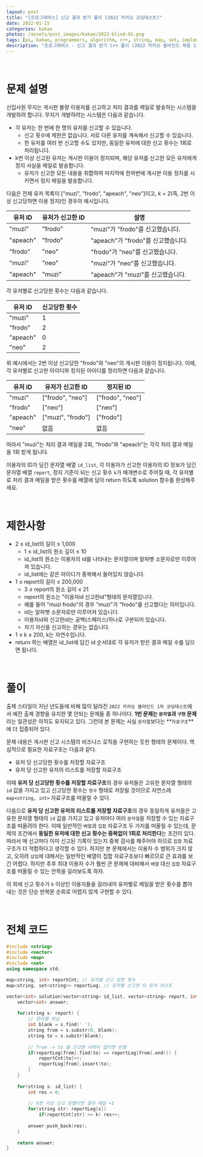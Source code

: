 ```yaml
---
layout: post
title: "[프로그래머스] 신고 결과 받기 풀이 (2022 카카오 코딩테스트)"
date: 2022-01-15
categories: kakao
photos: /assets/post_images/kakao/2022-blind-01.png
tags: [ps, kakao, programmers, algorithm, c++, string, map, set, implementation]
description: "프로그래머스 - 신고 결과 받기 C++ 풀이 (2022 카카오 블라인드 채용 1차 코딩테스트)"
---
```


<br>

# 문제 설명

신입사원 무지는 게시판 불량 이용자를 신고하고 처리 결과를 메일로 발송하는 시스템을 개발하려 합니다. 무지가 개발하려는 시스템은 다음과 같습니다.

- 각 유저는 한 번에 한 명의 유저를 신고할 수 있습니다.
    - 신고 횟수에 제한은 없습니다. 서로 다른 유저를 계속해서 신고할 수 있습니다.
    - 한 유저를 여러 번 신고할 수도 있지만, 동일한 유저에 대한 신고 횟수는 1회로 처리됩니다.
- k번 이상 신고된 유저는 게시판 이용이 정지되며, 해당 유저를 신고한 모든 유저에게 정지 사실을 메일로 발송합니다.
    - 유저가 신고한 모든 내용을 취합하여 마지막에 한꺼번에 게시판 이용 정지를 시키면서 정지 메일을 발송합니다.

다음은 전체 유저 목록이 ["muzi", "frodo", "apeach", "neo"]이고, k = 2(즉, 2번 이상 신고당하면 이용 정지)인 경우의 예시입니다.

유저 ID|유저가 신고한 ID|설명
---|-----|---
"muzi"|"frodo"|"muzi"가 "frodo"를 신고했습니다.
"apeach"|"frodo"|"apeach"가 "frodo"를 신고했습니다.
"frodo"|"neo"|"frodo"가 "neo"를 신고했습니다.
"muzi"|"neo"|"muzi"가 "neo"를 신고했습니다.
"apeach"|"muzi"|"apeach"가 "muzi"를 신고했습니다.

각 유저별로 신고당한 횟수는 다음과 같습니다.

유저 ID|신고당한 횟수
---|---
"muzi"|1
"frodo"|2
"apeach"|0
"neo"|2

위 예시에서는 2번 이상 신고당한 "frodo"와 "neo"의 게시판 이용이 정지됩니다. 이때, 각 유저별로 신고한 아이디와 정지된 아이디를 정리하면 다음과 같습니다.

유저 ID|유저가 신고한 ID|정지된 ID
---|---|---
"muzi"|["frodo", "neo"]|["frodo", "neo"]
"frodo"|["neo"]|["neo"]
"apeach"|["muzi", "frodo"]|["frodo"]
"neo"|없음|없음

따라서 "muzi"는 처리 결과 메일을 2회, "frodo"와 "apeach"는 각각 처리 결과 메일을 1회 받게 됩니다.

이용자의 ID가 담긴 문자열 배열 `id_list`, 각 이용자가 신고한 이용자의 ID 정보가 담긴 문자열 배열 `report`, 정지 기준이 되는 신고 횟수 `k`가 매개변수로 주어질 때, 각 유저별로 처리 결과 메일을 받은 횟수를 배열에 담아 return 하도록 solution 함수를 완성해주세요.

<br>

# 제한사항

- 2 ≤ id_list의 길이 ≤ 1,000
    - 1 ≤ id_list의 원소 길이 ≤ 10
    - id_list의 원소는 이용자의 id를 나타내는 문자열이며 알파벳 소문자로만 이루어져 있습니다.
    - id_list에는 같은 아이디가 중복해서 들어있지 않습니다.
- 1 ≤ report의 길이 ≤ 200,000
    - 3 ≤ report의 원소 길이 ≤ 21
    - report의 원소는 "이용자id 신고한id"형태의 문자열입니다.
    - 예를 들어 "muzi frodo"의 경우 "muzi"가 "frodo"를 신고했다는 의미입니다.
    - id는 알파벳 소문자로만 이루어져 있습니다.
    - 이용자id와 신고한id는 공백(스페이스)하나로 구분되어 있습니다.
    - 자기 자신을 신고하는 경우는 없습니다.
- 1 ≤ k ≤ 200, k는 자연수입니다.
- return 하는 배열은 id_list에 담긴 id 순서대로 각 유저가 받은 결과 메일 수를 담으면 됩니다.

<br>

# 풀이

출제 스타일이 지난 년도들에 비해 많이 달라진 `2022 카카오 블라인드 1차 코딩테스트`에서 예전 출제 경향을 유지한 몇 안되는 문제들 중 하나이다. **1번 문제는 `문자열`과 `구현` 문제**라는 일관성은 아직도 유지되고 있다. 그런데 본 문제는 사실 `문자열`보다는 **`자료구조`**에 더 집중되어 있다.

문제 내용은 게시판 신고 시스템의 비즈니스 로직을 구현하는 듯한 형태의 문제이다. 핵심적으로 필요한 자료구조는 다음과 같다.

- 유저 당 신고당한 횟수를 저장할 자료구조
- 유저 당 신고한 유저의 리스트를 저장할 자료구조

이때 **유저 당 신고당한 횟수를 저장할 자료구조**의 경우 유저들은 고유한 문자열 형태의 `id` 값을 가지고 있고 신고당한 횟수는 `정수` 형태로 저장될 것이므로 자연스레 `map<string, int>` 자료구조를 떠올릴 수 있다.

다음으로 **유저 당 신고한 유저의 리스트를 저장할 자료구조**의 경우 동일하게 유저들은 고유한 문자열 형태의 `id` 값을 가지고 있고 유저마다 여러 `문자열`을 저장할 수 있는 자료구조를 떠올려야 한다. 이때 일반적인 `배열`과 `집합` 자료구조 두 가지를 떠올릴 수 있는데, 문제의 조건에서 **동일한 유저에 대한 신고 횟수는 중복없이 1회로 처리한다**는 조건이 있다. 따라서 매 신고마다 이미 신고된 기록이 있는지 중복 검사를 해주어야 하므로 `집합` 자료구조가 더 적합하다고 생각할 수 있다. 하지만 본 문제에서는 이용자 수 범위가 크지 않고, 오히려 `삽입`에 대해서는 일반적인 배열이 집합 자료구조보다 빠르므로 큰 효과를 보긴 어렵다. 하지만 추후 최대 이용자 수가 훨씬 큰 문제에 대비해서 `배열` 대신 `집합` 자료구조를 떠올릴 수 있는 안목을 길러보도록 하자.

이 외에 신고 횟수가 `k` 이상인 이용자들을 걸러내어 유저별로 메일을 받은 횟수를 뽑아내는 것은 단순 반복문 순회로 어렵지 않게 구현할 수 있다.

<br>

# 전체 코드

```c++
#include <string>
#include <vector>
#include <map>
#include <set>
using namespace std;

map<string, int> reportCnt; // 유저별 신고 당한 횟수
map<string, set<string>> reportLog; // 유저별 신고한 타 유저 리스트

vector<int> solution(vector<string> id_list, vector<string> report, int k) {
    vector<int> answer;
    
    for(string s: report) {
        // 문자열 파싱
        int blank = s.find(' ');
        string from = s.substr(0, blank);
        string to = s.substr(blank);
        
        // from -> to 를 신고한 이력이 없다면 반영
        if(reportLog[from].find(to) == reportLog[from].end()) {
            reportCnt[to]++;
            reportLog[from].insert(to);
        }
    }
    
    for(string s: id_list) {
        int res = 0;
        
        // k번 이상 신고 당했다면 결과 메일 +1
        for(string str: reportLog[s])
            if(reportCnt[str] >= k) res++;
        
        answer.push_back(res);
    }
    
    return answer;
}
```

